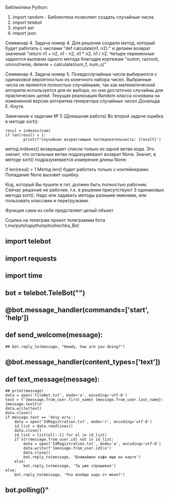 Библиотеки Python:
1. import random - Библиотека позволяет создать случайные числа
2. import telebot
3. import ast
4. import json
 

Семминар 4. Задача номер 4. Для решения создали метод, который будет работать с числами "def calculate(n1, n2):" и делаем возврат значений  "return n1 + n2, n1 - n2, n1 * n2, n1 / n2. Четыре переменные задаются вызовом одного метода благодря кортежам "summ, raznost, umnozhenie, delenie = calculate(num_f, num_s)"

Семминар 4. Задача номер 5. Псевдослучайные числа выбираются с одинаковой вероятностью из конечного набора чисел. Выбранные числа не являются полностью случайными, так как математический алгоритм используется для их выбора, но они достаточно случайны для практических целей. Текущая реализация Random класса основана на измененной версии алгоритма генератора случайных чисел Дональда Е. Кнута.


Замечание к задачам № 5 (Домашная работа)
Во второй задаче ошибка в методе sort():

    resul = indexes(num)
    if len(resul) > 1:
            print(f'Случайная возрастающая последовательность: {result}')
метод indexes() возвращает список только из одной ветви кода. Это значит, что остальные ветви подразумевают возврат None. Значит, в методе sort() подразумевается измерение длины None:

if len(resul) > 1
Метод len() будет работать только с контейнерами. Попадание None вызовет ошибку.

Код, который Вы пушите в гит, должен быть полностью рабочим. Сейчас решение не рабочее, т.к. в решении присутствуют 3 одинаковых метода sort(). Надо или задавать методы разными именами, или пользовать классами и перегрузками.

Функция сама из себя предсталяет целый объект

Ссылка на телеграм проект телеграммм бота t.me/pytshapythonpitoshechka_Bot



## import telebot
## import requests
## import time

## bot = telebot.TeleBot("")

## @bot.message_handler(commands=['start', 'help'])
## def send_welcome(message):
	## bot.reply_to(message, "Howdy, how are you doing?")

## @bot.message_handler(content_types=['text'])
## def text_message(message):
	## print(message)
	data = open('fileBot.txt', mode='a', encoding='utf-8')
	text = f'{message.from_user.first_name} {message.from_user.last_name}: {message.text}\n'
	data.write(text)
	data.close()
	if message.text == 'Хочу есть':
		data = open('IdRegistration.txt', mode='r', encoding='utf-8')
		id_list = data.readlines()
		data.close()
		id_list = list(el[:-1] for el in id_list)
		if str(message.from_user.id) not in id_list:
			data = open('IdRegistration.txt', mode='a', encoding='utf-8')
			data.write(f'{message.from_user.id}\n')
			data.close()
			bot.reply_to(message, 'Ближайшее кафе ищи на карте')
		else:
			bot.reply_to(message, 'Ты уже спрашивал')
	else:
		bot.reply_to(message, 'Что вообще надо от меня?')
		
	
## bot.polling()" ## 




